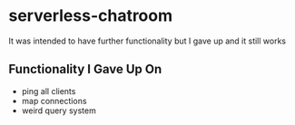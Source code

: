 # serverless-chatroom
It was intended to have further functionality but I gave up and it still works

## Functionality I Gave Up On
- ping all clients
- map connections
- weird query system
